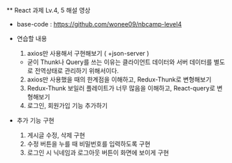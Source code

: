 \*\* React 과제 Lv.4, 5 해설 영상

- base-code : https://github.com/wonee09/nbcamp-level4
- 연습할 내용
  1. axios만 사용해서 구현해보기 ( +json-server )
  - 굳이 Thunk나 Query를 쓰는 이유는 클라이언트 데이터와 서버 데이터를 별도로 전역상태로 관리하기 위해서이다.
  2. axios만 사용했을 때의 한계점을 이해하고, Redux-Thunk로 변형해보기
  3. Redux-Thunk 보일러 플레이트가 너무 많음을 이해하고, React-query로 변형해보기
  4. 로그인, 회원가입 기능 추가하기
    
- 추가 기능 구현
  1. 게시글 수정, 삭제 구현
  2. 수정 버튼을 누를 때 비밀번호를 입력하도록 구현
  3. 로그인 시 닉네임과 로그아웃 버튼이 화면에 보이게 구현

